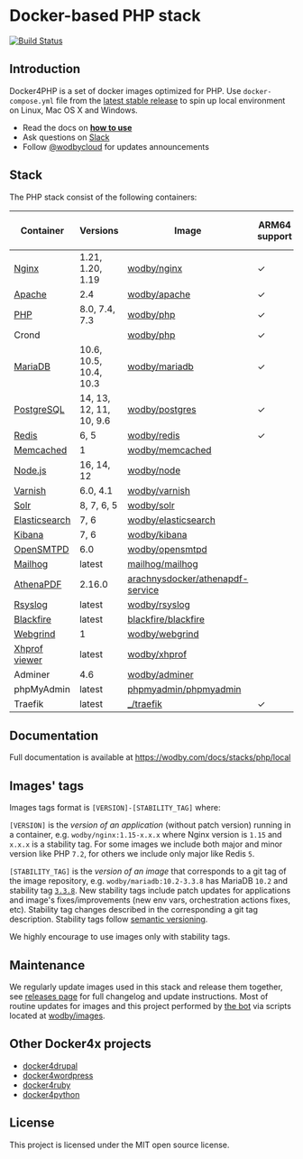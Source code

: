 # Docker-based PHP stack

[![Build Status](https://github.com/wodby/docker4php/workflows/Run%20tests/badge.svg)](https://github.com/wodby/docker4php/actions)

## Introduction

Docker4PHP is a set of docker images optimized for PHP. Use `docker-compose.yml` file from the [latest stable release](https://github.com/wodby/docker4php/releases) to spin up local environment on Linux, Mac OS X and Windows. 

* Read the docs on [**how to use**](https://wodby.com/docs/stacks/php/local#usage)
* Ask questions on [Slack](http://slack.wodby.com/)
* Follow [@wodbycloud](https://twitter.com/wodbycloud) for updates announcements

## Stack

The PHP stack consist of the following containers:

| Container       | Versions                | Image                              | ARM64 support | Enabled by default |
| -------------   | ------------------      | ---------------------------------- | ------------- | ------- |
| [Nginx]         | 1.21, 1.20, 1.19        | [wodby/nginx]                      | ✓             | ✓       |
| [Apache]        | 2.4                     | [wodby/apache]                     | ✓             |         |
| [PHP]           | 8.0, 7.4, 7.3           | [wodby/php]                        | ✓             | ✓       |
| Crond           |                         | [wodby/php]                        | ✓             |         |
| [MariaDB]       | 10.6, 10.5, 10.4, 10.3  | [wodby/mariadb]                    | ✓             | ✓       |
| [PostgreSQL]    | 14, 13, 12, 11, 10, 9.6 | [wodby/postgres]                   | ✓             |         |
| [Redis]         | 6, 5                    | [wodby/redis]                      | ✓             |         |
| [Memcached]     | 1                       | [wodby/memcached]                  |               |         |
| [Node.js]       | 16, 14, 12              | [wodby/node]                       |               |         |
| [Varnish]       | 6.0, 4.1                | [wodby/varnish]                    |               |         |
| [Solr]          | 8, 7, 6, 5              | [wodby/solr]                       |               |         |
| [Elasticsearch] | 7, 6                    | [wodby/elasticsearch]              |               |         |
| [Kibana]        | 7, 6                    | [wodby/kibana]                     |               |         |
| [OpenSMTPD]     | 6.0                     | [wodby/opensmtpd]                  |               |         |
| [Mailhog]       | latest                  | [mailhog/mailhog]                  |               | ✓       |
| [AthenaPDF]     | 2.16.0                  | [arachnysdocker/athenapdf-service] |               |         |
| [Rsyslog]       | latest                  | [wodby/rsyslog]                    |               |         |
| [Blackfire]     | latest                  | [blackfire/blackfire]              |               |         |
| [Webgrind]      | 1                       | [wodby/webgrind]                   |               |         |
| [Xhprof viewer] | latest                  | [wodby/xhprof]                     |               |         |
| Adminer         | 4.6                     | [wodby/adminer]                    |               |         |
| phpMyAdmin      | latest                  | [phpmyadmin/phpmyadmin]            |               |         |
| Traefik         | latest                  | [_/traefik]                        | ✓             | ✓       |
                                                                                                 
## Documentation

Full documentation is available at https://wodby.com/docs/stacks/php/local

## Images' tags

Images tags format is `[VERSION]-[STABILITY_TAG]` where:

`[VERSION]` is the _version of an application_ (without patch version) running in a container, e.g. `wodby/nginx:1.15-x.x.x` where Nginx version is `1.15` and `x.x.x` is a stability tag. For some images we include both major and minor version like PHP `7.2`, for others we include only major like Redis `5`. 

`[STABILITY_TAG]` is the _version of an image_ that corresponds to a git tag of the image repository, e.g. `wodby/mariadb:10.2-3.3.8` has MariaDB `10.2` and stability tag [`3.3.8`](https://github.com/wodby/mariadb/releases/tag/3.3.8). New stability tags include patch updates for applications and image's fixes/improvements (new env vars, orchestration actions fixes, etc). Stability tag changes described in the corresponding a git tag description. Stability tags follow [semantic versioning](https://semver.org/).

We highly encourage to use images only with stability tags.

## Maintenance

We regularly update images used in this stack and release them together, see [releases page](https://github.com/wodby/docker4php/releases) for full changelog and update instructions. Most of routine updates for images and this project performed by [the bot](https://github.com/wodbot) via scripts located at [wodby/images](https://github.com/wodby/images).

## Other Docker4x projects

* [docker4drupal](https://github.com/wodby/docker4drupal)
* [docker4wordpress](https://github.com/wodby/docker4wordpress)
* [docker4ruby](https://github.com/wodby/docker4ruby)
* [docker4python](https://github.com/wodby/docker4python)

## License

This project is licensed under the MIT open source license.

[Apache]: https://wodby.com/docs/stacks/php/containers#apache
[AthenaPDF]: https://wodby.com/docs/stacks/php/containers#athenapdf
[Blackfire]: https://wodby.com/docs/stacks/php/containers#blackfire
[Elasticsearch]: https://wodby.com/docs/stacks/elasticsearch
[Kibana]: https://wodby.com/docs/stacks/elasticsearch
[Mailhog]: https://wodby.com/docs/stacks/php/containers#mailhog
[MariaDB]: https://wodby.com/docs/stacks/php/containers#mariadb
[Memcached]: https://wodby.com/docs/stacks/php/containers#memcached
[Nginx]: https://wodby.com/docs/stacks/php/containers#nginx
[Node.js]: https://wodby.com/docs/stacks/php/containers#nodejs
[OpenSMTPD]: https://wodby.com/docs/stacks/php/containers#opensmtpd
[PHP]: https://wodby.com/docs/stacks/php/containers#php
[PostgreSQL]: https://wodby.com/docs/stacks/php/containers#postgresql
[Redis]: https://wodby.com/docs/stacks/php/containers#redis
[Rsyslog]: https://wodby.com/docs/stacks/php/containers#rsyslog
[Solr]: https://wodby.com/docs/stacks/solr
[Varnish]: https://wodby.com/docs/stacks/php/containers#varnish
[Webgrind]: https://wodby.com/docs/stacks/php/containers#webgrind
[XHProf viewer]: https://wodby.com/docs/stacks/php/containers#xhprof-viewer

[_/traefik]: https://hub.docker.com/_/traefik
[arachnysdocker/athenapdf-service]: https://hub.docker.com/r/arachnysdocker/athenapdf-service
[blackfire/blackfire]: https://hub.docker.com/r/blackfire/blackfire
[mailhog/mailhog]: https://hub.docker.com/r/mailhog/mailhog
[phpmyadmin/phpmyadmin]: https://hub.docker.com/r/phpmyadmin/phpmyadmin
[wodby/adminer]: https://hub.docker.com/r/wodby/adminer
[wodby/apache]: https://github.com/wodby/apache
[wodby/elasticsearch]: https://github.com/wodby/elasticsearch
[wodby/kibana]: https://github.com/wodby/kibana
[wodby/mariadb]: https://github.com/wodby/mariadb
[wodby/memcached]: https://github.com/wodby/memcached
[wodby/nginx]: https://github.com/wodby/nginx
[wodby/node]: https://github.com/wodby/node
[wodby/opensmtpd]: https://github.com/wodby/opensmtpd
[wodby/php]: https://github.com/wodby/php
[wodby/postgres]: https://github.com/wodby/postgres
[wodby/redis]: https://github.com/wodby/redis
[wodby/rsyslog]: https://hub.docker.com/r/wodby/rsyslog
[wodby/solr]: https://github.com/wodby/solr
[wodby/varnish]: https://github.com/wodby/varnish
[wodby/webgrind]: https://hub.docker.com/r/wodby/webgrind
[wodby/xhprof]: https://hub.docker.com/r/wodby/xhprof
